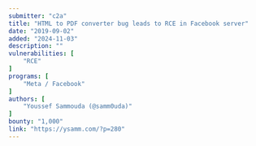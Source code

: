 ```yaml
---
submitter: "c2a"
title: "HTML to PDF converter bug leads to RCE in Facebook server"
date: "2019-09-02"
added: "2024-11-03"
description: ""
vulnerabilities: [
    "RCE"
]
programs: [
    "Meta / Facebook"
]
authors: [
    "Youssef Sammouda (@samm0uda)"
]
bounty: "1,000"
link: "https://ysamm.com/?p=280"
---
```




